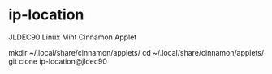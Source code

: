 # ip-location
JLDEC90 Linux Mint Cinnamon Applet

mkdir ~/.local/share/cinnamon/applets/
cd ~/.local/share/cinnamon/applets/
git clone <url> ip-location@jldec90
